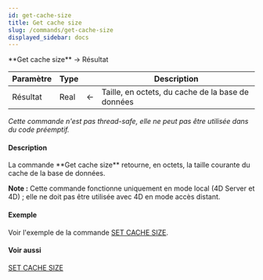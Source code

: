 ```yaml
---
id: get-cache-size
title: Get cache size
slug: /commands/get-cache-size
displayed_sidebar: docs
---
```


<!--REF #_command_.Get cache size.Syntax-->**Get cache size**  -> Résultat<!-- END REF-->
<!--REF #_command_.Get cache size.Params-->
| Paramètre | Type |  | Description |
| --- | --- | --- | --- |
| Résultat | Real | &#8592; | Taille, en octets, du cache de la base de données |

<!-- END REF-->

*Cette commande n'est pas thread-safe, elle ne peut pas être utilisée dans du code préemptif.*


#### Description 

<!--REF #_command_.Get cache size.Summary-->La commande **Get cache size** retourne, en octets, la taille courante du cache de la base de données.<!-- END REF-->

**Note :** Cette commande fonctionne uniquement en mode local (4D Server et 4D) ; elle ne doit pas être utilisée avec 4D en mode accès distant.

#### Exemple 

Voir l'exemple de la commande [SET CACHE SIZE](set-cache-size.md). 

#### Voir aussi 

[SET CACHE SIZE](set-cache-size.md)  